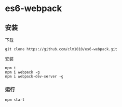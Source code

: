 # es6-webpack

## 安装

下载

```shell
git clone https://github.com/clm1010/es6-webpack.git
```

安装

```shell
npm i
npm i webpack -g
npm i webpack-dev-server -g
```

### 运行

```shell
npm start
```
